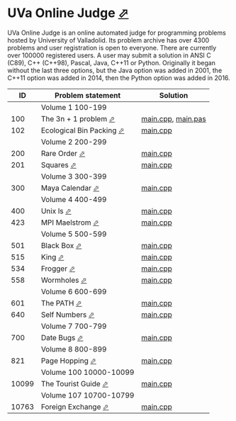 # UVa Online Judge [⬀](https://onlinejudge.org/)

UVa Online Judge is an online automated judge for programming problems hosted by University of Valladolid. Its problem archive has over 4300 problems and user registration is open to everyone. There are currently over 100000 registered users. A user may submit a solution in ANSI C (C89), C++ (C++98), Pascal, Java, C++11 or Python. Originally it began without the last three options, but the Java option was added in 2001, the C++11 option was added in 2014, then the Python option was added in 2016.


| ID    | Problem statement                                                                                                                     | Solution                                                               |
|-------|---------------------------------------------------------------------------------------------------------------------------------------|------------------------------------------------------------------------|
|       | Volume 1 100-199                                                                                                                      | [](volume-01/)                                                         |
| 100   | The 3n + 1 problem [⬀](https://onlinejudge.org/index.php?option=com_onlinejudge&Itemid=8&category=3&page=show_problem&problem=36)     | [main.cpp](volume-01/100/main.cpp), [main.pas](volume-01/100/main.pas) |
| 102   | Ecological Bin Packing [⬀](https://onlinejudge.org/index.php?option=com_onlinejudge&Itemid=8&category=3&page=show_problem&problem=38) | [main.cpp](volume-01/102/main.cpp)                                     |
|       | Volume 2 200-299                                                                                                                      | [](volume-02/)                                                         |
| 200   | Rare Order [⬀](https://onlinejudge.org/index.php?option=com_onlinejudge&Itemid=8&category=4&page=show_problem&problem=136)            | [main.cpp](volume-02/200/main.cpp)                                     |
| 201   | Squares [⬀](https://onlinejudge.org/index.php?option=com_onlinejudge&Itemid=8&category=4&page=show_problem&problem=137)               | [main.cpp](volume-02/201/main.cpp)                                     |
|       | Volume 3 300-399                                                                                                                      | [](volume-03/)                                                         |
| 300   | Maya Calendar [⬀](http://uva.onlinejudge.org/index.php?option=com_onlinejudge&Itemid=8&category=5&page=show_problem&problem=236)      | [main.cpp](volume-03/300/main.cpp)                                     |
|       | Volume 4 400-499                                                                                                                      | [](volume-04/)                                                         |
| 400   | Unix ls [⬀](https://onlinejudge.org/index.php?option=com_onlinejudge&Itemid=8&category=6&page=show_problem&problem=341)               | [main.cpp](volume-04/400/main.cpp)                                     |
| 423   | MPI Maelstrom [⬀](https://onlinejudge.org/index.php?option=com_onlinejudge&Itemid=8&category=6&page=show_problem&problem=364)         | [main.cpp](volume-04/423/main.cpp)                                     |
|       | Volume 5 500-599                                                                                                                      | [](volume-05/)                                                         |
| 501   | Black Box [⬀](https://onlinejudge.org/index.php?option=com_onlinejudge&Itemid=8&category=7&page=show_problem&problem=442)             | [main.cpp](volume-05/501/main.cpp)                                     |
| 515   | King [⬀](https://onlinejudge.org/index.php?option=com_onlinejudge&Itemid=8&category=7&page=show_problem&problem=456)                  | [main.cpp](volume-05/515/main.cpp)                                     |
| 534   | Frogger [⬀](https://uva.onlinejudge.org/index.php?option=com_onlinejudge&Itemid=8&category=7&page=show_problem&problem=475)           | [main.cpp](volume-05/534/main.cpp)                                     |
| 558   | Wormholes [⬀](https://onlinejudge.org/index.php?option=com_onlinejudge&Itemid=8&category=7&page=show_problem&problem=499)             | [main.cpp](volume-05/558/main.cpp)                                     |
|       | Volume 6 600-699                                                                                                                      | [](volume-06/)                                                         |
| 601   | The PATH [⬀](https://onlinejudge.org/index.php?option=com_onlinejudge&Itemid=8&category=8&page=show_problem&problem=542)              | [main.cpp](volume-06/601/main.cpp)                                     |
| 640   | Self Numbers [⬀](https://onlinejudge.org/index.php?option=com_onlinejudge&Itemid=8&category=8&page=show_problem&problem=581)          | [main.cpp](volume-06/640/main.cpp)                                     |
|       | Volume 7 700-799                                                                                                                      | [](volume-07/)                                                         |
| 700   | Date Bugs [⬀](https://onlinejudge.org/index.php?option=com_onlinejudge&Itemid=8&category=9&page=show_problem&problem=641)             | [main.cpp](volume-07/700/main.cpp)                                     |
|       | Volume 8 800-899                                                                                                                      | [](volume-08/)                                                         |
| 821   | Page Hopping [⬀](https://onlinejudge.org/index.php?option=com_onlinejudge&Itemid=8&category=10&page=show_problem&problem=762)         | [main.cpp](volume-08/821/main.cpp)                                     |
|       | Volume 100 10000-10099                                                                                                                | [](volume-100/)                                                        |
| 10099 | The Tourist Guide [⬀](https://onlinejudge.org/index.php?option=com_onlinejudge&Itemid=8&category=12&page=show_problem&problem=1040)   | [main.cpp](volume-100/10099/main.cpp)                                  |
|       | Volume 107 10700-10799                                                                                                                | [](volume-107/)                                                        |
| 10763 | Foreign Exchange [⬀](https://onlinejudge.org/index.php?option=com_onlinejudge&Itemid=8&category=19&page=show_problem&problem=1704)    | [main.cpp](volume-107/10763/main.cpp)                                  |

